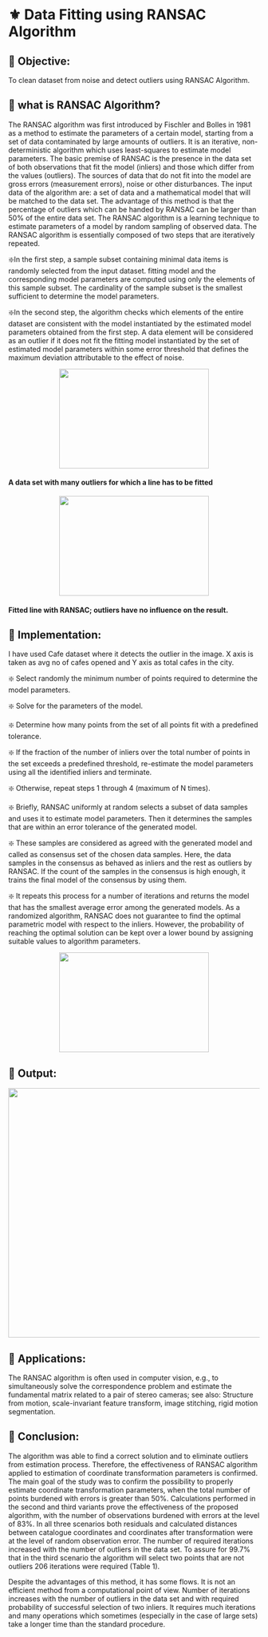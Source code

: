 
# :fleur_de_lis: Data Fitting using RANSAC Algorithm 
## :nazar_amulet:  Objective:
 To clean dataset from noise and detect outliers using RANSAC Algorithm.
## :nazar_amulet:  what is RANSAC Algorithm?
  The RANSAC algorithm was first introduced by Fischler and Bolles in 1981 as a method to estimate the parameters of a certain model, starting from a set of data contaminated by large amounts of outliers. It is an iterative, non-deterministic algorithm which uses least-squares to estimate model parameters. The basic premise of RANSAC is the presence in the data set of both observations that fit the model (inliers) and those which differ from the values (outliers). The sources of data that do not fit into the model are gross errors (measurement errors), noise or other disturbances.
  The input data of the algorithm are: a set of data and a mathematical model that will be matched to the data set. The advantage of this method is that the percentage of outliers which can be handed by RANSAC can be larger than 50% of the entire data set.
  The RANSAC algorithm is a learning technique to estimate parameters of a model by random sampling of observed data. The RANSAC algorithm is essentially composed of two steps that are iteratively repeated.

:sparkle:In the first step, a sample subset containing minimal data items is randomly selected from the input dataset. fitting model and the corresponding model parameters are computed using only the elements of this sample subset. The cardinality of the sample subset is the smallest sufficient to determine the model parameters.

:sparkle:In the second step, the algorithm checks which elements of the entire dataset are consistent with the model instantiated by the estimated model parameters obtained from the first step. A data element will be considered as an outlier if it does not fit the fitting model instantiated by the set of estimated model parameters within some error threshold that defines the maximum deviation attributable to the effect of noise.
<p align="center">
  <img width="300" height="200" src="https://upload.wikimedia.org/wikipedia/commons/thumb/b/b9/Line_with_outliers.svg/383px-Line_with_outliers.svg.png">
  </p>
  
 #### A data set with many outliers for which a line has to be fitted
 
 <p align="center">
  <img width="300" height="200" src="https://upload.wikimedia.org/wikipedia/commons/thumb/d/de/Fitted_line.svg/383px-Fitted_line.svg.png">
  </p>
  
  #### Fitted line with RANSAC; outliers have no influence on the result.
 

## :nazar_amulet:  Implementation:
I have used Cafe dataset where it detects the outlier in the image. X axis is taken as avg no of cafes opened and Y axis as total cafes in the city.

:sparkle: Select randomly the minimum number of points required to determine the model parameters.

:sparkle: Solve for the parameters of the model.

:sparkle: Determine how many points from the set of all points fit with a predefined tolerance.

:sparkle: If the fraction of the number of inliers over the total number of points in the set exceeds a predefined threshold, re-estimate the model parameters using all the identified inliers and terminate.

:sparkle: Otherwise, repeat steps 1 through 4 (maximum of N times).

:sparkle: Briefly, RANSAC uniformly at random selects a subset of data samples and uses it to estimate model parameters. Then it determines the samples that are within an error tolerance of the generated model.

:sparkle: These samples are considered as agreed with the generated model and called as consensus set of the chosen data samples. Here, the data samples in the consensus as behaved as inliers and the rest as outliers by RANSAC. If the count of the samples in the consensus is high enough, it trains the final model of the consensus by using them.

:sparkle: It repeats this process for a number of iterations and returns the model that has the smallest average error among the generated models. As a randomized algorithm, RANSAC does not guarantee to find the optimal parametric model with respect to the inliers. However, the probability of reaching the optimal solution can be kept over a lower bound by assigning suitable values to algorithm parameters.
<p align="center">
  <img width="300" height="200" src="https://www.researchgate.net/profile/Mehrdad-Heydarzadeh/publication/313472923/figure/fig3/AS:663973812776960@1535315101199/Illustration-of-the-threshold-value-determined-by-RANSAC-algorithm-to-detect-outliers.png">
  </p>


## :nazar_amulet:  Output:
<p align="center">
  <img width="600" height="500" src="https://user-images.githubusercontent.com/66861391/136230373-20d5144d-47d1-4506-a48b-4234be563953.png">
  </p>
  
## :nazar_amulet: Applications:
The RANSAC algorithm is often used in computer vision, e.g., to simultaneously solve the correspondence problem and estimate the fundamental matrix related to a pair of stereo cameras; see also: Structure from motion, scale-invariant feature transform, image stitching, rigid motion segmentation.

## :nazar_amulet: Conclusion:
The algorithm was able to find a correct solution and to eliminate outliers from estimation process. Therefore, the effectiveness of RANSAC algorithm applied to estimation of coordinate transformation parameters is confirmed. The main goal of the study was to confirm the possibility to properly estimate coordinate transformation parameters, when the total number of points burdened with errors is greater than 50%. Calculations performed in the second and third variants prove the effectiveness of the proposed algorithm, with the number of observations burdened with errors at the level of 83%. In all three scenarios both residuals and calculated distances between catalogue coordinates and coordinates after transformation were at the level of random observation error. The number of required iterations increased with the number of outliers in the data set. To assure for 99.7% that in the third scenario the algorithm will select two points that are not outliers 206 iterations were required (Table 1).

Despite the advantages of this method, it has some flows. It is not an efficient method from a computational point of view. Number of iterations increases with the number of outliers in the data set and with required probability of successful selection of two inliers. It requires much iterations and many operations which sometimes (especially in the case of large sets) take a longer time than the standard procedure. 



